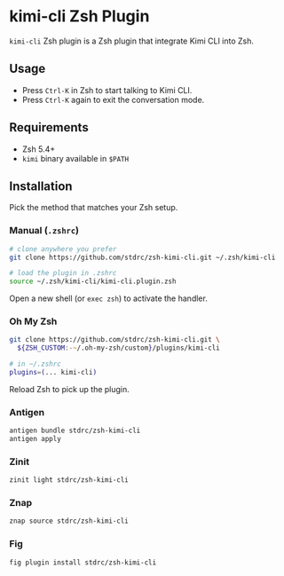 # kimi-cli Zsh Plugin

`kimi-cli` Zsh plugin is a Zsh plugin that integrate Kimi CLI into Zsh.

## Usage

- Press `Ctrl-K` in Zsh to start talking to Kimi CLI.
- Press `Ctrl-K` again to exit the conversation mode.

## Requirements

- Zsh 5.4+
- `kimi` binary available in `$PATH`

## Installation

Pick the method that matches your Zsh setup.

### Manual (`.zshrc`)

```zsh
# clone anywhere you prefer
git clone https://github.com/stdrc/zsh-kimi-cli.git ~/.zsh/kimi-cli

# load the plugin in .zshrc
source ~/.zsh/kimi-cli/kimi-cli.plugin.zsh
```

Open a new shell (or `exec zsh`) to activate the handler.

### Oh My Zsh

```zsh
git clone https://github.com/stdrc/zsh-kimi-cli.git \
  ${ZSH_CUSTOM:-~/.oh-my-zsh/custom}/plugins/kimi-cli

# in ~/.zshrc
plugins=(... kimi-cli)
```

Reload Zsh to pick up the plugin.

### Antigen

```zsh
antigen bundle stdrc/zsh-kimi-cli
antigen apply
```

### Zinit

```zsh
zinit light stdrc/zsh-kimi-cli
```

### Znap

```zsh
znap source stdrc/zsh-kimi-cli
```

### Fig

```zsh
fig plugin install stdrc/zsh-kimi-cli
```
